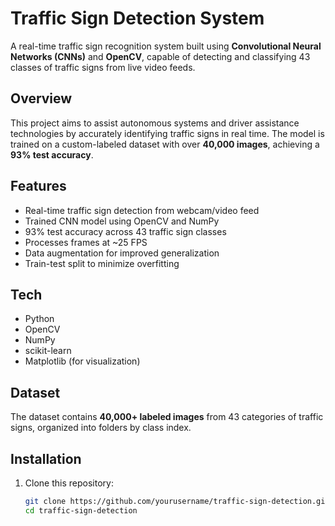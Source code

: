 # Traffic Sign Detection System

A real-time traffic sign recognition system built using **Convolutional Neural Networks (CNNs)** and **OpenCV**, capable of detecting and classifying 43 classes of traffic signs from live video feeds.

## Overview

This project aims to assist autonomous systems and driver assistance technologies by accurately identifying traffic signs in real time. The model is trained on a custom-labeled dataset with over **40,000 images**, achieving a **93% test accuracy**.

## Features

- Real-time traffic sign detection from webcam/video feed
- Trained CNN model using OpenCV and NumPy
- 93% test accuracy across 43 traffic sign classes
- Processes frames at ~25 FPS
- Data augmentation for improved generalization
- Train-test split to minimize overfitting

## Tech

- Python  
- OpenCV  
- NumPy  
- scikit-learn  
- Matplotlib (for visualization)

## Dataset

The dataset contains **40,000+ labeled images** from 43 categories of traffic signs, organized into folders by class index.

## Installation

1. Clone this repository:
   ```bash
   git clone https://github.com/yourusername/traffic-sign-detection.git
   cd traffic-sign-detection

